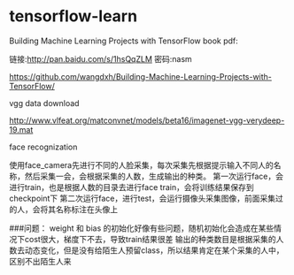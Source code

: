 # tensorflow-learn

Building Machine Learning Projects with TensorFlow
book pdf:

链接:http://pan.baidu.com/s/1hsQqZLM  密码:nasm

https://github.com/wangdxh/Building-Machine-Learning-Projects-with-TensorFlow/


vgg data download  

http://www.vlfeat.org/matconvnet/models/beta16/imagenet-vgg-verydeep-19.mat

face recognization

使用face_camera先进行不同的人脸采集，每次采集先根据提示输入不同人的名称，然后采集一会，会根据采集的人数，生成输出的种类。
第一次运行face，会进行train，也是根据人数的目录去进行face train，会将训练结果保存到checkpoint下
第二次运行face，进行test，会运行摄像头采集图像，前面采集过的人，会将其名称标注在头像上

###问题：
weight 和 bias 的初始化好像有些问题，随机初始化会造成在某些情况下cost很大，梯度下不去，导致train结果很差
输出的种类数目是根据采集的人数去动态变化，但是没有给陌生人预留class，所以结果肯定在某个采集的人中，区别不出陌生人来
